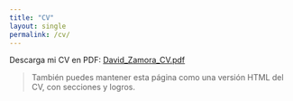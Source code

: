 ```yaml
---
title: "CV"
layout: single
permalink: /cv/
---
```


Descarga mi CV en PDF: [David_Zamora_CV.pdf](/assets/cv/David_Zamora_CV.pdf)

> También puedes mantener esta página como una versión HTML del CV, con secciones y logros.
